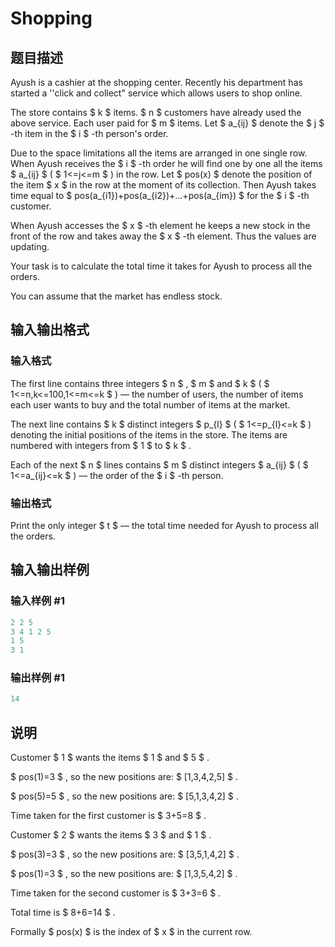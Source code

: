 # Shopping

## 题目描述

Ayush is a cashier at the shopping center. Recently his department has started a ''click and collect" service which allows users to shop online.

The store contains $ k $ items. $ n $ customers have already used the above service. Each user paid for $ m $ items. Let $ a_{ij} $ denote the $ j $ -th item in the $ i $ -th person's order.

Due to the space limitations all the items are arranged in one single row. When Ayush receives the $ i $ -th order he will find one by one all the items $ a_{ij} $ ( $ 1<=j<=m $ ) in the row. Let $ pos(x) $ denote the position of the item $ x $ in the row at the moment of its collection. Then Ayush takes time equal to $ pos(a_{i1})+pos(a_{i2})+...+pos(a_{im}) $ for the $ i $ -th customer.

When Ayush accesses the $ x $ -th element he keeps a new stock in the front of the row and takes away the $ x $ -th element. Thus the values are updating.

Your task is to calculate the total time it takes for Ayush to process all the orders.

You can assume that the market has endless stock.

## 输入输出格式

### 输入格式

The first line contains three integers $ n $ , $ m $ and $ k $ ( $ 1<=n,k<=100,1<=m<=k $ ) — the number of users, the number of items each user wants to buy and the total number of items at the market.

The next line contains $ k $ distinct integers $ p_{l} $ ( $ 1<=p_{l}<=k $ ) denoting the initial positions of the items in the store. The items are numbered with integers from $ 1 $ to $ k $ .

Each of the next $ n $ lines contains $ m $ distinct integers $ a_{ij} $ ( $ 1<=a_{ij}<=k $ ) — the order of the $ i $ -th person.

### 输出格式

Print the only integer $ t $ — the total time needed for Ayush to process all the orders.

## 输入输出样例

### 输入样例 #1

```cpp
2 2 5
3 4 1 2 5
1 5
3 1

```
### 输出样例 #1

```cpp
14

```
## 说明

Customer $ 1 $ wants the items $ 1 $ and $ 5 $ .

$ pos(1)=3 $ , so the new positions are: $ [1,3,4,2,5] $ .

$ pos(5)=5 $ , so the new positions are: $ [5,1,3,4,2] $ .

Time taken for the first customer is $ 3+5=8 $ .

Customer $ 2 $ wants the items $ 3 $ and $ 1 $ .

$ pos(3)=3 $ , so the new positions are: $ [3,5,1,4,2] $ .

$ pos(1)=3 $ , so the new positions are: $ [1,3,5,4,2] $ .

Time taken for the second customer is $ 3+3=6 $ .

Total time is $ 8+6=14 $ .

Formally $ pos(x) $ is the index of $ x $ in the current row.

